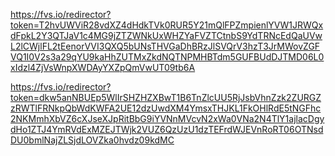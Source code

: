 https://fvs.io/redirector?token=T2hvUWViR28vdXZ4dHdkTVk0RUR5Y21mQlFPZmpienlYVW1JRWQxdFpkL2Y3QTJaV1c4MG9jZTZWNkUxWHZYaFVZTCtnbS9YdTRNcEdQaUVwL2lCWjlFL2tEenorVVI3QXQ5bUNsTHVGaDhBRzJlSVQrV3hzT3JrMWovZGFVQ1I0V2s3a29qYU9kaHhZUTMxZkdNQTNPMHBTdm5GUFBUdDJTMD06L0xIdzl4ZjVsWnpXWDAyYXZpQmVwUT09tb6A

https://fvs.io/redirector?token=dkw5anNBUEp5WlIrSHZHZXBwT1B6TnZlcUU5RjJsbVhnZzk2ZURGZzRWTlFRNkpQbWdKWFA2UE12dzUwdXM4YmsxTHJKL1FkOHlRdE5tNGFhc2NKMmhXbVZ6cXJseXJpRitBbG9iYVNnMVcvN2xWa0VNa2N4TlY1ajlacDgydHo1ZTJ4YmRVdExMZEJTWjk2VUZ6QzUzU1dzTEFrdWJEVnRoRT06OTNsdDU0bmlNajZLSjdLOVZka0hvdz09kdMC
